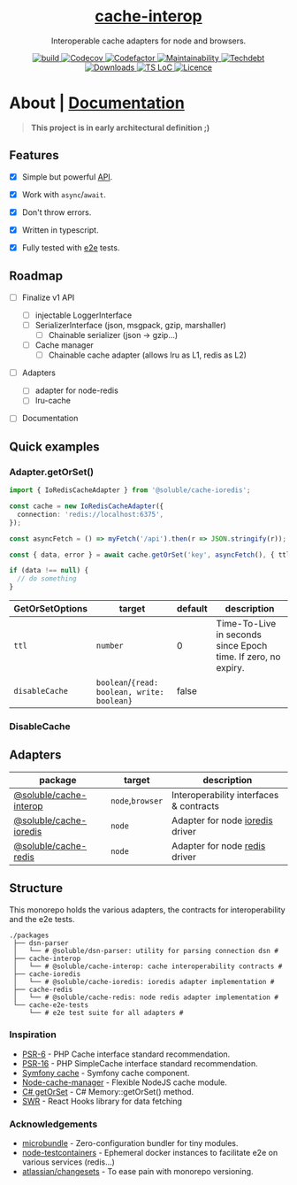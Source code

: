 <div align="center">
  <h1 align="center"><a aria-label="soluble/cache-interop" href="https://github.com/soluble-io/cache-interop">cache-interop</a></h1>
  <p align="center">Interoperable cache adapters for node and browsers.</p>
</div>
<p align="center">
  <a aria-label="Build" href="https://github.com/soluble-io/cache-interop/actions?query=workflow%3ACI">
    <img alt="build" src="https://img.shields.io/github/workflow/status/soluble-io/cache-interop/CI/main?label=CI&logo=github&style=for-the-badge&labelColor=000000" />
  </a>
  <a aria-label="Codecov" href="https://codecov.io/gh/soluble-io/cache-interop">
    <img alt="Codecov" src="https://img.shields.io/codecov/c/github/soluble-io/cache-interop?logo=codecov&style=for-the-badge&labelColor=000000" />
  </a>
  <a aria-label="Codefactor grade" href="https://www.codefactor.io/repository/github/soluble-io/cache-interop">
    <img alt="Codefactor" src="https://img.shields.io/codefactor/grade/github/soluble-io/cache-interop?label=Codefactor&logo=codefactor&style=for-the-badge&labelColor=000000" />
  </a>
  <a aria-label="CodeClimate maintainability" href="https://codeclimate.com/github/soluble-io/cache-interop">
    <img alt="Maintainability" src="https://img.shields.io/codeclimate/maintainability/soluble-io/cache-interop?label=Maintainability&logo=code-climate&style=for-the-badge&labelColor=000000" />
  </a>
  <a aria-label="CodeClimate technical debt" href="https://codeclimate.com/github/soluble-io/cache-interop">
    <img alt="Techdebt" src="https://img.shields.io/codeclimate/tech-debt/soluble-io/cache-interop?label=TechDebt&logo=code-climate&style=for-the-badge&labelColor=000000" />
  </a>
  <a aria-label="Downloads" href="https://npm.im/@soluble/cache-interop">
    <img alt="Downloads" src="https://img.shields.io/npm/dt/@soluble/cache-interop?style=for-the-badge&labelColor=000000" />
  </a>
  <a aria-label="Ts LoC" href="https://github.com/soluble-io/cache-interop/search?l=typescript">  
    <img alt="TS LoC" src="https://img.shields.io/tokei/lines/github/soluble-io/cache-interop?logo=typescript&style=for-the-badge&labelColor=000000" />
  </a>
  <a aria-label="Licence" href="https://github.com/soluble-io/cache-interop/blob/main/LICENSE">
    <img alt="Licence" src="https://img.shields.io/npm/l/@soluble/cache-ioredis?style=for-the-badge&labelColor=000000" />
  </a>
</p>


# About | [Documentation](https://github.com/soluble-io/cache-interop/)

> **This project is in early architectural definition ;)**


## Features

- [x] Simple but powerful [API](./packages/cache-interop/src/cache.interface.ts).
- [x] Work with `async`/`await`.
- [x] Don't throw errors.
- [x] Written in typescript.
- [x] Fully tested with [e2e](./packages/cache-e2e-tests/test/all-adapters-base.test.ts) tests.


## Roadmap

- [ ] Finalize v1 API
    - [ ] injectable LoggerInterface
    - [ ] SerializerInterface (json, msgpack, gzip, marshaller)
      - [ ] Chainable serializer (json -> gzip...)
    - [ ] Cache manager
      - [ ] Chainable cache adapter (allows lru as L1, redis as L2)
- [ ] Adapters
    - [ ] adapter for node-redis
    - [ ] lru-cache
- [ ] Documentation          

 

## Quick examples

### Adapter.getOrSet()

```typescript
import { IoRedisCacheAdapter } from '@soluble/cache-ioredis';

const cache = new IoRedisCacheAdapter({
  connection: 'redis://localhost:6375',
});

const asyncFetch = () => myFetch('/api').then(r => JSON.stringify(r));

const { data, error } = await cache.getOrSet('key', asyncFetch(), { ttl: 3600 });

if (data !== null) {
  // do something
}
```


| GetOrSetOptions | target | default | description            |
|-----------------|--------|---------|------------------------|
| `ttl`           | `number` | 0       | Time-To-Live in seconds since Epoch time. If zero, no expiry.|
| `disableCache`  | `boolean`/`{read: boolean, write: boolean}` | false      | |


### DisableCache



## Adapters

| package                 | target | description                      |
|-------------------------|--------|---------------------------------------|
| [@soluble/cache-interop](./packages/cache-interop) | `node`,`browser` | Interoperability interfaces & contracts  |
| [@soluble/cache-ioredis](./packages/cache-ioredis) | `node` | Adapter for node [ioredis](https://github.com/luin/ioredis) driver |
| [@soluble/cache-redis](./packages/cache-redis) | `node` | Adapter for node [redis](https://github.com/NodeRedis/node-redis) driver |

  
## Structure

This monorepo holds the various adapters, the contracts for interoperability and the e2e tests.

```
./packages
 ├── dsn-parser
 │   └── # @soluble/dsn-parser: utility for parsing connection dsn #
 ├── cache-interop 
 │   └── # @soluble/cache-interop: cache interoperability contracts #
 ├── cache-ioredis
 │   └── # @soluble/cache-ioredis: ioredis adapter implementation #
 ├── cache-redis
 │   └── # @soluble/cache-redis: node redis adapter implementation #
 └── cache-e2e-tests
     └── # e2e test suite for all adapters #
```

### Inspiration

- [PSR-6](https://www.php-fig.org/psr/psr-6/) - PHP Cache interface standard recommendation.
- [PSR-16](https://www.php-fig.org/psr/psr-6/) - PHP SimpleCache interface standard recommendation.
- [Symfony cache](https://github.com/symfony/cache) - Symfony cache component. 
- [Node-cache-manager](https://github.com/BryanDonovan/node-cache-manager) - Flexible NodeJS cache module.
- [C# getOrSet](https://csharp.hotexamples.com/examples/Microsoft.Framework.Caching.Memory/MemoryCache/GetOrSet/php-memorycache-getorset-method-examples.html) - C# Memory::getOrSet() method.
- [SWR](https://swr.vercel.app/) - React Hooks library for data fetching

### Acknowledgements

- [microbundle](https://github.com/developit/microbundle) - Zero-configuration bundler for tiny modules. 
- [node-testcontainers](https://github.com/testcontainers/testcontainers-node) - Ephemeral docker instances to facilitate e2e on various services (redis...)
- [atlassian/changesets](https://github.com/atlassian/changesets) - To ease pain with monorepo versioning.

